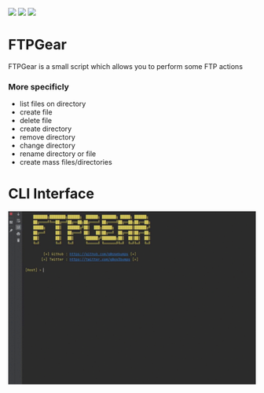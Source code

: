 <img src="https://forthebadge.com/images/badges/built-with-love.svg" height="40" length="40"> <img src="https://forthebadge.com/images/badges/made-with-python.svg" height="40" length="40"> <img src="https://forthebadge.com/images/badges/fuck-it-ship-it.svg" height="40" length="40">
# FTPGear
FTPGear is a small script which allows you to perform some FTP actions<br>
### More specificly
* list files on directory        
* create file        
* delete file        
* create directory        
* remove directory        
* change directory        
* rename directory or file  
* create mass files/directories
# CLI Interface
<img src=/img/ftpgear.gif>
